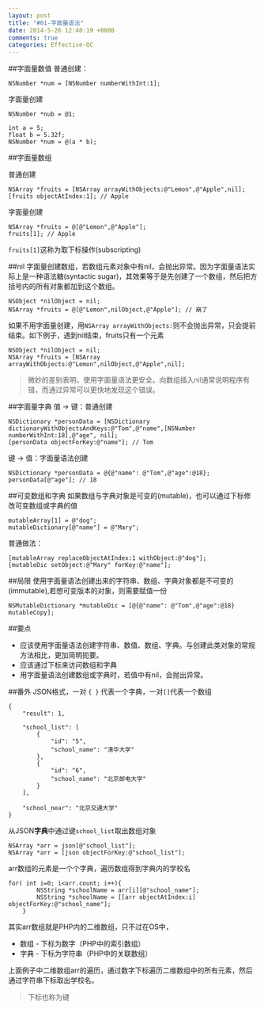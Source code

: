 ```yaml
---
layout: post
title: "#01-字面量语法"
date: 2014-5-26 12:40:19 +0800
comments: true
categories: Effective-OC
---
```


##字面量数值
普通创建：


	NSNumber *num = [NSNumber numberWithInt:1];


字面量创建


	NSNumber *nub = @1;

	int a = 5;
	float b = 5.32f;
	NSNumber *num = @(a * b);


##字面量数组

普通创建

	NSArray *fruits = [NSArray arrayWithObjects:@"Lemon",@"Apple",nil];
	[fruits objectAtIndex:1]; // Apple

字面量创建

	NSArray *fruits = @[@"Lemon",@"Apple"];
	fruits[1]; // Apple

`fruits[1]`这称为取下标操作(subscripting)

##nil
字面量创建数组，若数组元素对象中有nil，会抛出异常。因为字面量语法实际上是一种语法糖(syntactic sugar)，其效果等于是先创建了一个数组，然后把方括号内的所有对象都加到这个数组。



	NSObject *nilObject = nil;
	NSArray *fruits = @[@"Lemon",nilObject,@"Apple"]; // 崩了

如果不用字面量创建，用`NSArray arrayWithObjects:`则不会抛出异常，只会提前结束。如下例子，遇到nil结束，fruits只有一个元素


	NSObject *nilObject = nil;
	NSArray *fruits = [NSArray arrayWithObjects:@"Lemon",nilObject,@"Apple",nil];

>微妙的差别表明，使用字面量语法更安全。向数组插入nil通常说明程序有错，而通过异常可以更快地发现这个错误。

##字面量字典
值 -> 键：普通创建

	NSDictionary *personData = [NSDictionary dictionaryWithObjectsAndKeys:@"Tom",@"name",[NSNumber numberWithInt:18],@"age", nil];
	[personData objectForKey:@"name"]; // Tom
	

键 -> 值：字面量语法创建	
	
	NSDictionary *personData = @{@"name": @"Tom",@"age":@18};
	personData[@"age"]; // 18


##可变数组和字典
如果数组与字典对象是可变的(mutable)，也可以通过下标修改可变数组或字典的值

	mutableArray[1] = @"dog";
	mutableDictionary[@"name"] = @"Mary";

普通做法：

	[mutableArray replaceObjectAtIndex:1 withObject:@"dog"];
	[mutableDic setObject:@"Mary" forKey:@"name"];
	
##局限
使用字面量语法创建出来的字符串、数组、字典对象都是不可变的(immutable),若想可变版本的对象，则需要赋值一份

	NSMutableDictionary *mutableDic = [@{@"name": @"Tom",@"age":@18} mutableCopy];

##要点

* 应该使用字面量语法创建字符串、数值、数组、字典。与创建此类对象的常规方法相比，更加简明扼要。
* 应该通过下标来访问数组和字典
* 用字面量语法创建数组或字典时，若值中有nil，会抛出异常。
 

##番外
JSON格式，一对 `{ }` 代表一个字典，一对`[]`代表一个数组

	{
        "result": 1,

        "school_list": [
            {
            	"id": "5",
                "school_name": "清华大学"             
            },
            {
            	"id": "6",
                "school_name": "北京邮电大学"
            }
        ],

        "school_near": "北京交通大学"
    }
    
从JSON**字典**中通过键`school_list`取出数组对象

	NSArray *arr = json[@"school_list"];
	NSArray *arr = [json objectForKey:@"school_list"];
	
arr数组的元素是一个个字典，遍历数组得到字典内的学校名

	for( int i=0; i<arr.count; i++){
            NSString *schoolName = arr[i][@"school_name"];
            NSString *schoolName = [[arr objectAtIndex:i] objectForKey:@"school_name"];
        }
   
其实arr数组就是PHP内的二维数组，只不过在OS中，

* 数组 - 下标为数字（PHP中的索引数组）
* 字典 - 下标为字符串（PHP中的关联数组） 

上面例子中二维数组arr的遍历，通过数字下标遍历二维数组中的所有元素，然后通过字符串下标取出学校名。
>下标也称为键